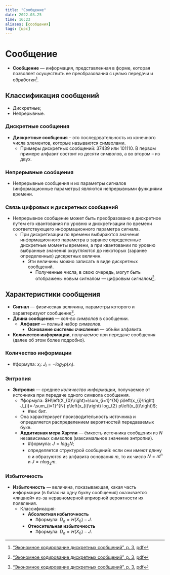 ```yaml
---
title: "Сообщение"
date: 2022.03.25
time: 16:23
aliases: [сообщения]
tags: [цос]
---
```


# Сообщение

- **Сообщение** — информация, представленная в форме, которая позволяет осуществить ее преобразования с целью передачи и обработки[^1]. 

## Классификация сообщений

- Дискретные;
- Непрерывные.

### Дискретные сообщения

- **Дискретные сообщения** – это последовательность из конечного числа элементов, которые называются символами.
	- Примеры дискретных сообщений: 37439 или 101110. В первом примере алфавит состоит из десяти символов, а во втором – из двух.

### Непрерывные сообщения

- Непрерывные сообщения и их параметры сигналов (информационные параметры) являются непрерывными функциями времени.

### Связь цифровых и дискретных сообщений

- Непрерывное сообщение может быть преобразовано в дискретное путем его квантования по уровню и дискретизации по времени соответствующего информационного параметра сигнала.
	- При дискретизации по времени выбираются значения информационного параметра в заранее определенные дискретные моменты времени, а при квантовании по уровню выбранные значения округляются до некоторых (заранее определенных) дискретных величин.
		- Эти величины можно записать в виде дискретных сообщений. 
			- Полученные числа, в свою очередь, могут быть отображены новым сигналом — цифровым сигналом[^3].

## Характеристики сообщения

- **Сигнал** — физическая величина, параметры которого и характеризуют сообщение[^2]. 
- **Длина сообщения** — кол-во *символов* в сообщении.
	- **Алфавит** — полный набор *символов*.
		- **Основание системы счисления** — объём алфавита.
- **Количество информации**, получаемое при передаче сообщения (далее об этом более подробно).

### Количество информации

- #формула: $x_i$: $J_i=-log_2{p(x_i)}$.

### Энтропия

- **Энтропия** — среднее *количество информации*, получаемое от источника при передаче одного символа сообщения.
	- #формула: $H\left(X_{0}\right)=\sum_{i=1}^{N} p\left(x_{i}\right) J_{i}=-\sum_{i=1}^{N} p\left(x_{i}\right) log_{2} p\left(x_{i}\right)$;
		- #еи: бит.
	- Она характеризует производительность источника и определяется распределением вероятностей передаваемых букв.
	- **Аддитивная мера Хартли** — ёмкость источника сообщения из $N$ независимых символов (максимальное значение энтропии).
		- #формула: $J=log_2{N}$;
		- определяется структурой сообщений: если они имеют длину $n$ и образуются из алфавита основания $m,$ то их число $N=m^n$ и $J=nlog_2{m}$.

### Избыточность

- **Избыточность** — величина, показывающая, какая часть информации (в битах на одну букву сообщения) оказывается «лишней» из-за неравномерной априорной вероятности их появления.
	- Классификация:
		- **Абсолютная избыточность**
			- #формула: $D_a = H(X_0)-J$.
		- **Относительная избыточность**
			- #формула: $D_a = H(X_0)-J$.

[^1]: [“Экономное кодирование дискретных сообщений”, p. 3](zotero://select/library/items/LHQHZWCC), [pdf](zotero://open-pdf/library/items/XFRZTZU2?page=3&annotation=PAMCLLRF)
[^2]: [“Экономное кодирование дискретных сообщений”, p. 3](zotero://select/library/items/LHQHZWCC), [pdf](zotero://open-pdf/library/items/XFRZTZU2?page=3&annotation=977XJWY7)
[^3]: [“Экономное кодирование дискретных сообщений”, p. 3](zotero://select/library/items/LHQHZWCC), [pdf](zotero://open-pdf/library/items/XFRZTZU2?page=3&annotation=H9PA6T7Q)